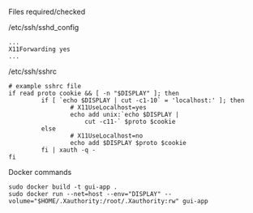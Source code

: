 Files required/checked

/etc/ssh/sshd_config
```
...
X11Forwarding yes
...
```

/etc/ssh/sshrc
```
# example sshrc file
if read proto cookie && [ -n "$DISPLAY" ]; then
         if [ `echo $DISPLAY | cut -c1-10` = 'localhost:' ]; then
                 # X11UseLocalhost=yes
                 echo add unix:`echo $DISPLAY |
                     cut -c11-` $proto $cookie
         else
                 # X11UseLocalhost=no
                 echo add $DISPLAY $proto $cookie
         fi | xauth -q -
fi
```


Docker commands
```
sudo docker build -t gui-app .
sudo docker run --net=host --env="DISPLAY" --volume="$HOME/.Xauthority:/root/.Xauthority:rw" gui-app
```
